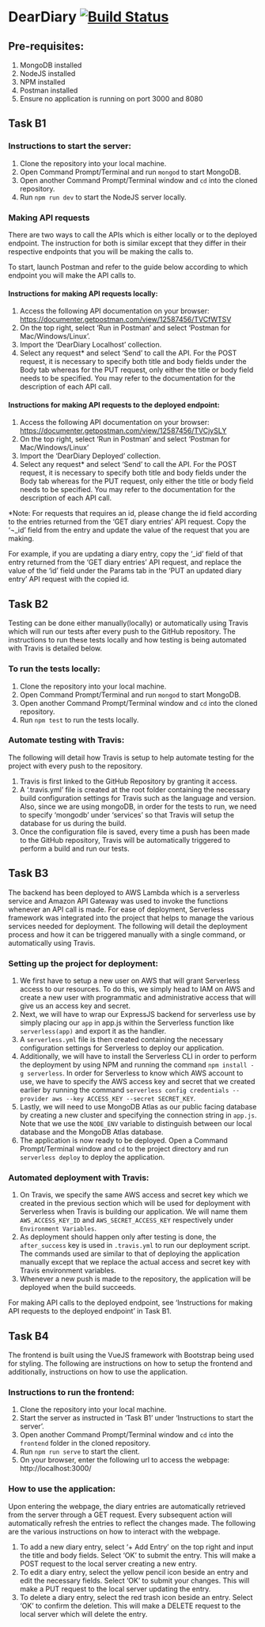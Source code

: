# DearDiary [![Build Status](https://travis-ci.org/Russell-Loh-NUS/deardiary.svg?branch=master)](https://travis-ci.org/Russell-Loh-NUS/deardiary)

## Pre-requisites:
1.	MongoDB installed
2.	NodeJS installed
3.	NPM installed
4.	Postman installed
5.	Ensure no application is running on port 3000 and 8080

## Task B1

### Instructions to start the server:
1.	Clone the repository into your local machine.
2.	Open Command Prompt/Terminal and run `mongod` to start MongoDB.
3.	Open another Command Prompt/Terminal window and `cd` into the cloned repository.
4.	Run `npm run dev` to start the NodeJS server locally.

### Making API requests
There are two ways to call the APIs which is either locally or to the deployed endpoint. The instruction for both is similar except that they differ in their respective endpoints that you will be making the calls to.

To start, launch Postman and refer to the guide below according to which endpoint you will make the API calls to.

#### Instructions for making API requests locally:
1.	Access the following API documentation on your browser:
https://documenter.getpostman.com/view/12587456/TVCfWTSV
2.	On the top right, select ‘Run in Postman’ and select ‘Postman for Mac/Windows/Linux’.
3.	Import the ‘DearDiary Localhost’ collection.
4.	Select any request* and select ‘Send’ to call the API. For the POST request, it is necessary to specify both title and body fields under the Body tab whereas for the PUT request, only either the title or body field needs to be specified. You may refer to the documentation for the description of each API call.

#### Instructions for making API requests to the deployed endpoint:
1.	Access the following API documentation on your browser: https://documenter.getpostman.com/view/12587456/TVCjySLY
2.	On the top right, select ‘Run in Postman’ and select ‘Postman for Mac/Windows/Linux’ 
3.	Import the ‘DearDiary Deployed’ collection.
4.	Select any request* and select ‘Send’ to call the API. For the POST request, it is necessary to specify both title and body fields under the Body tab whereas for the PUT request, only either the title or body field needs to be specified. You may refer to the documentation for the description of each API call.

*Note: 
For requests that requires an id, please change the id field according to the entries returned from the ‘GET diary entries’ API request. Copy the ‘¬_id’ field from the entry and update the value of the request that you are making.

For example, if you are updating a diary entry, copy the ‘_id’ field of that entry returned from the ‘GET diary entries’ API request, and replace the value of the ‘id’ field under the Params tab in the ‘PUT an updated diary entry’ API request with the copied id.

## Task B2
Testing can be done either manually(locally) or automatically using Travis which will run our tests after every push to the GitHub repository. The instructions to run these tests locally and how testing is being automated with Travis is detailed below.

### To run the tests locally:
1.	Clone the repository into your local machine.
2.	Open Command Prompt/Terminal and run `mongod` to start MongoDB.
3.	Open another Command Prompt/Terminal window and `cd` into the cloned repository.
4.	Run `npm test` to run the tests locally.

### Automate testing with Travis:
The following will detail how Travis is setup to help automate testing for the project with every push to the repository.

1.	Travis is first linked to the GitHub Repository by granting it access.
2.	A ‘.travis.yml’ file is created at the root folder containing the necessary build configuration settings for Travis such as the language and version. Also, since we are using mongoDB, in order for the tests to run, we need to specify ‘mongodb’ under ‘services’ so that Travis will setup the database for us during the build.
3.	Once the configuration file is saved, every time a push has been made to the GitHub repository, Travis will be automatically triggered to perform a build and run our tests.

## Task B3
The backend has been deployed to AWS Lambda which is a serverless service and Amazon API Gateway was used to invoke the functions whenever an API call is made. For ease of deployment, Serverless framework was integrated into the project that helps to manage the various services needed for deployment. The following will detail the deployment process and how it can be triggered manually with a single command, or automatically using Travis.

### Setting up the project for deployment:
1.	We first have to setup a new user on AWS that will grant Serverless access to our resources. To do this, we simply head to IAM on AWS and create a new user with programmatic and administrative access that will give us an access key and secret.
2.	Next, we will have to wrap our ExpressJS backend for serverless use by simply placing our `app` in app.js within the Serverless function like `serverless(app)` and export it as the handler.
3.	A `serverless.yml` file is then created containing the necessary configuration settings for Serverless to deploy our application.
4.	Additionally, we will have to install the Serverless CLI in order to perform the deployment by using NPM and running the command `npm install -g serverless`. In order for Serverless to know which AWS account to use, we have to specify the AWS access key and secret that we created earlier by running the command `serverless config credentials --provider aws --key ACCESS_KEY --secret SECRET_KEY`.
5.	Lastly, we will need to use MongoDB Atlas as our public facing database by creating a new cluster and specifying the connection string in `app.js`. Note that we use the `NODE_ENV` variable to distinguish between our local database and the MongoDB Atlas database.
6.	The application is now ready to be deployed. Open a Command Prompt/Terminal window and `cd` to the project directory and run `serverless deploy` to deploy the application.

### Automated deployment with Travis:
1.	On Travis, we specify the same AWS access and secret key which we created in the previous section which will be used for deployment with Serverless when Travis is building our application. We will name them `AWS_ACCESS_KEY_ID` and `AWS_SECRET_ACCESS_KEY` respectively under `Environment Variables`.
2.	As deployment should happen only after testing is done, the `after_success` key is used in `.travis.yml` to run our deployment script. The commands used are similar to that of deploying the application manually except that we replace the actual access and secret key with Travis environment variables.
3.	Whenever a new push is made to the repository, the application will be deployed when the build succeeds.

For making API calls to the deployed endpoint, see ‘Instructions for making API requests to the deployed endpoint’ in Task B1.
 
## Task B4
The frontend is built using the VueJS framework with Bootstrap being used for styling. The following are instructions on how to setup the frontend and additionally, instructions on how to use the application.

### Instructions to run the frontend:
1.	Clone the repository into your local machine.
2.	Start the server as instructed in ‘Task B1’ under ‘Instructions to start the server’.
3.	Open another Command Prompt/Terminal window and `cd` into the `frontend` folder in the cloned repository.
4.	Run `npm run serve` to start the client.
5.	On your browser, enter the following url to access the webpage:
http://localhost:3000/

### How to use the application:
Upon entering the webpage, the diary entries are automatically retrieved from the server through a GET request. Every subsequent action will automatically refresh the entries to reflect the changes made. The following are the various instructions on how to interact with the webpage.

1.	To add a new diary entry, select ‘+ Add Entry’ on the top right and input the title and body fields. Select ‘OK’ to submit the entry. This will make a POST request to the local server creating a new entry.
2.	To edit a diary entry, select the yellow pencil icon beside an entry and edit the necessary fields. Select ‘OK’ to submit your changes. This will make a PUT request to the local server updating the entry.
3.	To delete a diary entry, select the red trash icon beside an entry. Select ‘OK’ to confirm the deletion. This will make a DELETE request to the local server which will delete the entry.
